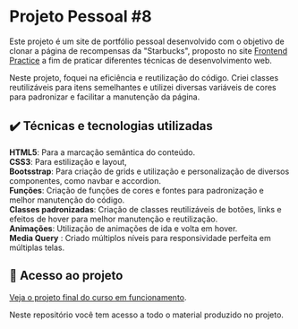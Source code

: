 




# Projeto Pessoal #8

Este projeto é um site de portfólio pessoal desenvolvido com o objetivo de clonar a página de recompensas da "Starbucks", proposto no site [Frontend Practice](https://www.frontendpractice.com/projects/starbucks)  a fim de praticar diferentes técnicas de desenvolvimento web.  

Neste projeto, foquei na eficiência e reutilização do código. Criei classes reutilizáveis para itens semelhantes e utilizei diversas variáveis de cores para padronizar e facilitar a manutenção da página.   

## ✔️ Técnicas e tecnologias utilizadas  
**HTML5**: Para a marcação semântica do conteúdo.  
**CSS3**: Para estilização e layout,     
**Bootsstrap**: Para criação de grids e utilização e personalização de diversos componentes, como navbar e accordion.    
**Funções**: Criação de funções de cores e fontes para padronização e melhor manutenção do código.    
**Classes padronizadas**: Criação de classes reutilizáveis de botões, links e efeitos de hover para melhor manutenção e reutilização.  
**Animações**: Utilização de animações de ida e volta em hover.  
**Media Query** : Criado múltiplos níveis para responsividade perfeita em múltiplas telas. 


  






 
 


  









      
## 📁 Acesso ao projeto  

[Veja o projeto final do curso em funcionamento](https://lshv04.github.io/Projetopessoal8/).  





Neste repositório você tem acesso a todo o material produzido no projeto.


